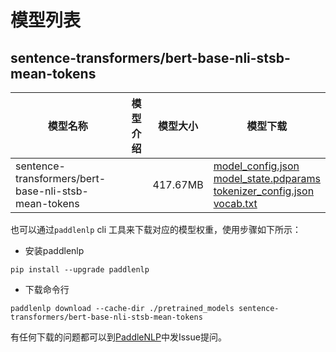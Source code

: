 #  模型列表

## sentence-transformers/bert-base-nli-stsb-mean-tokens

| 模型名称 | 模型介绍 | 模型大小  | 模型下载 |
| --- | --- | --- | --- |
|sentence-transformers/bert-base-nli-stsb-mean-tokens|  | 417.67MB | [model_config.json](https://bj.bcebos.com/paddlenlp/models/community/sentence-transformers/bert-base-nli-stsb-mean-tokens/model_config.json)<br>[model_state.pdparams](https://bj.bcebos.com/paddlenlp/models/community/sentence-transformers/bert-base-nli-stsb-mean-tokens/model_state.pdparams)<br>[tokenizer_config.json](https://bj.bcebos.com/paddlenlp/models/community/sentence-transformers/bert-base-nli-stsb-mean-tokens/tokenizer_config.json)<br>[vocab.txt](https://bj.bcebos.com/paddlenlp/models/community/sentence-transformers/bert-base-nli-stsb-mean-tokens/vocab.txt) |

也可以通过`paddlenlp` cli 工具来下载对应的模型权重，使用步骤如下所示：

* 安装paddlenlp

```shell
pip install --upgrade paddlenlp
```

* 下载命令行

```shell
paddlenlp download --cache-dir ./pretrained_models sentence-transformers/bert-base-nli-stsb-mean-tokens
```

有任何下载的问题都可以到[PaddleNLP](https://github.com/PaddlePaddle/PaddleNLP)中发Issue提问。